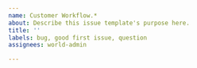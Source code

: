 ```yaml
---
name: Customer Workflow.*
about: Describe this issue template's purpose here.
title: ''
labels: bug, good first issue, question
assignees: world-admin

---
```




